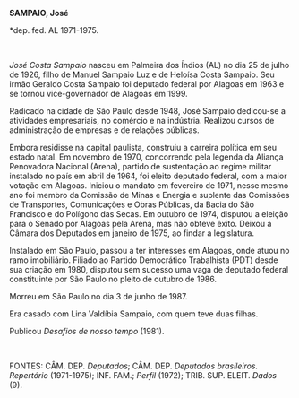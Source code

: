 **SAMPAIO, José**

\*dep. fed. AL 1971-1975.

 

*José Costa Sampaio* nasceu em Palmeira dos Índios (AL) no dia 25 de
julho de 1926, filho de Manuel Sampaio Luz e de Heloísa Costa Sampaio.
Seu irmão Geraldo Costa Sampaio foi deputado federal por Alagoas em 1963
e se tornou vice-governador de Alagoas em 1999.

Radicado na cidade de São Paulo desde 1948, José Sampaio dedicou-se a
atividades empresariais, no comércio e na indústria. Realizou cursos de
administração de empresas e de relações públicas.

Embora residisse na capital paulista, construiu a carreira política em
seu estado natal. Em novembro de 1970, concorrendo pela legenda da
Aliança Renovadora Nacional (Arena), partido de sustentação ao regime
militar instalado no país em abril de 1964, foi eleito deputado federal,
com a maior votação em Alagoas. Iniciou o mandato em fevereiro de 1971,
nesse mesmo ano foi membro da Comissão de Minas e Energia e suplente das
Comissões de Transportes, Comunicações e Obras Públicas, da Bacia do São
Francisco e do Polígono das Secas. Em outubro de 1974, disputou a
eleição para o Senado por Alagoas pela Arena, mas não obteve êxito.
Deixou a Câmara dos Deputados em janeiro de 1975, ao findar a
legislatura.

Instalado em São Paulo, passou a ter interesses em Alagoas, onde atuou
no ramo imobiliário. Filiado ao Partido Democrático Trabalhista (PDT)
desde sua criação em 1980, disputou sem sucesso uma vaga de deputado
federal constituinte por São Paulo no pleito de outubro de 1986.

Morreu em São Paulo no dia 3 de junho de 1987.

Era casado com Lina Valdíbia Sampaio, com quem teve duas filhas.

Publicou *Desafios de nosso tempo* (1981).

 

FONTES: CÂM. DEP. *Deputados*; CÂM. DEP. *Deputados brasileiros.
Repertório* (1971-1975); INF. FAM.; *Perfil* (1972); TRIB. SUP. ELEIT.
*Dados* (9).

 
